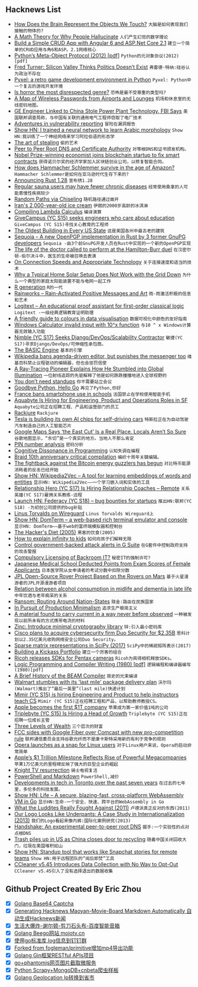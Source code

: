 ## Hacknews List


- [How Does the Brain Represent the Objects We Touch?](https://www.technologynetworks.com/neuroscience/articles/how-does-the-brain-represent-the-objects-we-touch-307051)  `大脑是如何表现我们接触的物体的?`
- [A Math Theory for Why People Hallucinate](https://www.quantamagazine.org/a-math-theory-for-why-people-hallucinate-20180730/)  `人们产生幻觉的数学理论`
- [Build a Simple CRUD App with Angular 6 and ASP.Net Core 2.1](https://developer.okta.com/blog/2018/08/02/aspnet-core-angular-crud)  `建立一个简单的CRUD应用与角6和ASP。2.1网络核心`
- [Python’s Meta-Object Protocol (2012) [pdf]](http://laser.inf.ethz.ch/2012/slides/vanRossum/laser-mop.pdf)  `Python的元对象协议(2012)[pdf]`
- [Fred Turner: Silicon Valley Thinks Politics Doesn’t Exist](https://032c.com/fred-turner-silicon-valley-thinks-politics-doesnt-exist)  `弗雷德·特纳:硅谷认为政治不存在`
- [Pyxel: a retro game development environment in Python](https://github.com/kitao/pyxel)  `Pyxel: Python中一个复古的游戏开发环境`
- [Is horror the most disrespected genre?](http://www.bbc.com/culture/story/20180614-is-horror-the-most-disrespected-genre)  `恐怖是最不受尊重的类型吗?`
- [A Map of Wireless Passwords from Airports and Lounges](https://foxnomad.com/2016/04/26/map-wireless-passwords-airports-lounges-around-world-updated-regularly/)  `机场和休息室的无线密码地图。`
- [GE Engineer Linked to China Stole Power Plant Technology, FBI Says](https://www.wsj.com/articles/ge-engineer-linked-to-china-allegedly-stole-power-plant-technology-fbi-says-1533235590)  `美国联邦调查局称，与中国有关联的通用电气工程师窃取了电厂技术`
- [Adventures in vulnerability reporting](https://googleprojectzero.blogspot.com/2018/08/adventures-in-vulnerability-reporting.html)  `冒险在漏洞报告`
- [Show HN: I trained a neural network to learn Arabic morphology](https://github.com/tb0yd/rootfinder)  `Show HN:我训练了一个神经网络来学习阿拉伯语的形态学`
- [The art of stealing](https://www.nrc.nl/kunsthal-en/)  `偷的艺术`
- [Peer to Peer Root DNS and Certificate Authority](https://github.com/handshake-org)  `对等根DNS和证书颁发机构。`
- [Nobel Prize-winning economist joins blockchain startup to fix smart contracts](https://www.forbes.com/sites/michaeldelcastillo/2018/08/01/nobel-prize-winner-joins-blockchain-startup-to-fix-smart-contracts/#5c70dc517cc7)  `获得诺贝尔奖的经济学家加入区块链创业公司，以修复智能合同。`
- [How does Hammacher Schlemmer survive in the age of Amazon?](http://www.chicagomag.com/Chicago-Magazine/August-2018/Hammacher-Schlemmer/)  `Hammacher Schlemmer是如何在亚马逊时代生存下来的?`
- [Announcing Rust 1.28](https://blog.rust-lang.org/2018/08/02/Rust-1.28.html)  `宣布锈1.28`
- [Regular sauna users may have fewer chronic diseases](https://www.reuters.com/article/us-health-sauna/regular-sauna-users-may-have-fewer-chronic-diseases-idUSKBN1KM5U0)  `经常使用桑拿的人可能患慢性疾病较少`
- [Random Paths via Chiseling](https://www.boristhebrave.com/2018/04/28/random-paths-via-chiseling/)  `随机路径通过凿开`
- [Iran&#39;s 2,000-year-old ice cream](http://www.bbc.com/travel/story/20180801-the-birthplace-of-ice-cream)  `伊朗的2000岁高龄的冰淇淋`
- [Compiling Lambda Calculus](http://t3x.org/clc/index.html)  `编译演算`
- [GiveCampus (YC S15) seeks engineers who care about education](item?id=17676766)  `GiveCampus (YC S15)寻找关心教育的工程师`
- [The Oldest Building in Every US State](https://www.archdaily.com/898839/the-oldest-building-in-every-us-state)  `这是美国各州中最古老的建筑`
- [Sequoia – A new OpenPGP implementation in Rust by 3 former GnuPG developers](https://sequoia-pgp.org/)  `Sequoia -由3个前GnuPG开发人员在Rust中实现的一个新的OpenPGP实现`
- [The life of the doctor called to perform at the Hamilton-Burr duel](https://www.laphamsquarterly.org/roundtable/seeing-himself)  `在汉密尔顿-伯尔决斗中，医生的生命被召唤去表演`
- [On Connection Speeds and Appropriate Technology](http://txti.es/theneedforplaintext)  `关于连接速度和适当的技术`
- [Why a Typical Home Solar Setup Does Not Work with the Grid Down](https://syonyk.blogspot.com/2018/05/why-typical-home-solar-setup-does-not-work-off-grid.html)  `为什么一个典型的家庭太阳能装置不能与电网一起工作`
- [R generation](https://rss.onlinelibrary.wiley.com/doi/10.1111/j.1740-9713.2018.01169.x)  `R的一代`
- [Rainworks – Rain-Activated Positive Messages and Art](https://rain.works/)  `雨-雨激活积极的信息和艺术`
- [Logitext – An educational proof assistant for first-order classical logic](http://logitext.mit.edu/main)  `Logitext -一级经典逻辑教育证明助理`
- [A friendly guide to colours in data visualisation](https://blog.datawrapper.de/colorguide/)  `数据可视化中颜色的友好指南`
- [Windows Calculator invalid input with 10^x function](https://www.tenforums.com/software-apps/111414-windows-calculator-invalid-input-10-x-function.html)  `与10 ^ x Windows计算器无效输入功能`
- [Nimble (YC S17) Seeks Django/DevOps/Scalability Contractor](item?id=17672070)  `敏捷(YC S17)寻求Django/DevOps/可伸缩性承包商。`
- [The BASIC Engine](https://basicengine.org)  `基本的引擎`
- [Wikipedia bans agenda-driven editor, but punishes the messenger too](https://wikipedia.fivefilters.org/banning/)  `维基百科禁止议程驱动的编辑器，但也会惩罚信使`
- [A Ray-Tracing Pioneer Explains How He Stumbled into Global Illumination](https://blogs.nvidia.com/blog/2018/08/01/ray-tracing-global-illumination-turner-whitted)  `一位射线追踪的先驱解释了他是如何跌跌撞撞地进入全球视野的`
- [You don’t need standups](https://medium.com/@jsonpify/you-dont-need-standup-9a74782517c1)  `你不需要站立会议`
- [Goodbye Python, Hello Go](https://thinkfaster.co/2018/07/goodbye-python-hello-go/)  `再见了Python,你好`
- [France bans smartphone use in schools](https://www.theverge.com/2018/8/1/17640476/france-bans-smartphone-cellphones-school-emmanuel-macron)  `法国禁止在学校使用智能手机`
- [Aquabyte Is Hiring for Engineering, Product and Operations Roles in SF](https://jobs.lever.co/aquabyte/)  `Aquabyte公司正在招聘工程、产品和运营部门的员工`
- [Rackjure](http://docs.racket-lang.org/rackjure/index.html)  `Rackjure`
- [Tesla is building its own AI chips for self-driving cars](https://techcrunch.com/2018/08/01/tesla-is-building-its-own-ai-chips-for-self-driving-cars/)  `特斯拉正在为自动驾驶汽车制造自己的人工智能芯片`
- [Google Maps Says ‘the East Cut’ Is a Real Place. Locals Aren’t So Sure](https://www.nytimes.com/2018/08/02/technology/google-maps-neighborhood-names.html)  `谷歌地图显示，“东切”是一个真实的地方。当地人不那么肯定`
- [PIN number analysis](http://www.datagenetics.com/blog/september32012/)  `密码分析`
- [Cognitive Dissonance in Programming](http://hangaroundtheweb.com/2018/07/cognitive-dissonance-in-programming/)  `认知失调在编程`
- [Braid 10th anniversary critical compilation](https://www.critical-distance.com/2018/07/24/braid-10th-anniversary-critical-compilation/)  `编织十周年关键编辑。`
- [The fightback against the Bitcoin energy guzzlers has begun](https://www.wired.co.uk/article/bitcoin-mining-energy-consumption-new-york)  `对比特币能源消耗者的反击已经开始`
- [Show HN: Wikipedia2Vec – A tool for learning embeddings of words and entities](https://wikipedia2vec.github.io/)  `显示HN: Wikipedia2Vec——一个学习嵌入词和实体的工具`
- [Relationship  Hero (YC S17) Is Hiring Relationship Coaches – Remote](https://relationshiphero.com/careers?role=coach)  `关系英雄(YC S17)雇佣关系教练-远程`
- [Launch HN: Federacy (YC S18) – bug bounties for startups](item?id=17673461)  `推出HN:联邦(YC S18) -为初创公司提供的bug补贴`
- [Linus Torvalds on Wireguard](http://lists.openwall.net/netdev/2018/08/02/124)  `Linus Torvalds Wireguard上`
- [Show HN: DomTerm – a web-based rich terminal emulator and console](http://domterm.org/)  `显示HN: DomTerm——基于web的富终端模拟器和控制台`
- [The Hacker&#39;s Diet (2005)](https://www.fourmilab.ch/hackdiet/)  `黑客的饮食(2005)`
- [How to explain infinity to kids](https://blog.plover.com/math/infinity-for-kids.html)  `如何向孩子们解释无限`
- [Control government-backed attack alerts in G Suite](https://gsuiteupdates.googleblog.com/2018/08/control-government-backed-attack-alerts.html)  `在G套件中控制政府支持的攻击警报`
- [Compulsory Licensing of Backroom IT?](http://www.overcomingbias.com/2018/07/compulsory-licensing-of-backroom-it.html)  `秘密IT的强制许可?`
- [Japanese Medical School Deducted Points from Exam Scores of Female Applicants](https://www.npr.org/2018/08/02/634936967/report-japanese-medical-school-deducted-points-from-exam-scores-of-female-applic?ft=nprml&amp;f=1001)  `日本医学院从女申请者的考试分数中扣除分数`
- [JPL Open-Source Rover Project Based on the Rovers on Mars](https://github.com/nasa-jpl/open-source-rover)  `基于火星漫游者的JPL开源漫游者项目`
- [Relation between alcohol consumption in midlife and dementia in late life](https://www.bmj.com/content/362/bmj.k3164)  `中年饮酒与老年痴呆的关系`
- [Ransom: Routing Around Nation-States](https://ransom.cs.princeton.edu/)  `赎金:路由在民族国家`
- [In Pursuit of Production Minimalism](https://brandur.org/minimalism)  `追求生产极简主义`
- [A material found to carry current in a way never before observed](https://phys.org/news/2018-08-material-unique-behavior-current.html)  `一种被发现以前所未有的方式携带电流的材料`
- [Zinc: Introduce minimal cryptography library](https://git.kernel.org/pub/scm/linux/kernel/git/zx2c4/linux.git/commit/?h=zinc)  `锌:引入最小密码库`
- [Cisco plans to acquire cybersecurity firm Duo Security for $2.35B](https://www.cnbc.com/2018/08/02/cisco-buys-security-start-up.html)  `思科计划以2.35亿美元收购网络安全公司Duo Security。`
- [Sparse matrix representations in SciPy (2017)](https://heydenberk.com/blog/posts/sparse-matrix-representations-in-scipy/)  `SciPy中的稀疏矩阵表示(2017)`
- [Building a Kickass Portfolio](https://zen-of-programming.com/kickass-portfolio)  `建立一个厉害的组合`
- [Ricoh releases SDKs for Pentax cameras](https://www.pentaxuser.com/news/ricoh-releases-sdks-for-pentax-cameras-1373)  `Ricoh为宾得相机释放SDKs。`
- [Logic Programming and Compiler Writing (1980) [pdf]](http://sovietov.com/tmp/warren1980.pdf)  `逻辑编程和编译器编写(1980)[pdf]`
- [A Brief History of the BEAM Compiler](http://blog.erlang.org/beam-compiler-history/)  `简史的光束编译`
- [Walmart stumbles with its &#39;last mile&#39; package delivery plan](https://www.reuters.com/article/us-walmart-lastmile-workers-insight/walmart-discovers-why-the-last-mile-is-the-hardest-idUSKBN1KK0DD)  `沃尔玛(Walmart)推出了“最后一英里”(last mile)快递计划`
- [Mimir (YC S15) is hiring Engineering and Product to help instructors teach CS](https://www.mimirhq.com/careers)  `Mimir (YC S15)正在招聘工程和产品，以帮助教师教授CS。`
- [Apple becomes the first $1T company](https://www.washingtonpost.com/news/business/wp/2018/08/02/apple-becomes-the-first-1-trillion-company-in-history/)  `苹果成为第一家价值1吨的公司`
- [Triplebyte (YC S15) Is Hiring a Head of Growth](https://jobs.lever.co/triplebyte/071d4781-3477-43c2-899d-2f2a421b0f40)  `Triplebyte (YC S15)正在招聘一位成长主管`
- [Three Levels of Wealth](http://awealthofcommonsense.com/2018/08/the-3-levels-of-wealth/)  `三个层次的财富`
- [FCC sides with Google Fiber over Comcast with new pro-competition rule](https://arstechnica.com/tech-policy/2018/08/fcc-gives-google-fiber-and-new-isps-faster-access-to-utility-poles/)  `联邦通信委员会支持谷歌光纤而不是康卡斯特采用新的有利于竞争的规则`
- [Opera launches as a snap for Linux users](https://blogs.opera.com/desktop/2018/08/opera-launches-snap-linux-users/)  `对于Linux用户来说，Opera的启动非常简单`
- [Apple’s $1 Trillion Milestone Reflects Rise of Powerful Megacompanies](https://www.nytimes.com/2018/08/02/business/apple-trillion.html)  `苹果1万亿美元的里程碑反映了强大的巨型企业的崛起`
- [Knight TV resurrection](http://pdp-6.net/knight-tv/knight-tv.html)  `骑士电视复活`
- [PowerShell and Markdown](https://ephos.github.io/posts/2018-8-1-PowerShell-Markdown)  `PowerShell,减价`
- [Developments in tech in Toronto over the past seven years](https://blog.brainstation.io/how-toronto-became-a-global-tech-leader-in-7-years/)  `在过去的七年里，多伦多的科技发展。`
- [Show HN: Life – A secure, blazing-fast, cross-platform WebAssembly VM in Go](https://github.com/perlin-network/life)  `显示HN:生命-一个安全、快速、跨平台的WebAssembly in Go`
- [What the Luddites Really Fought Against (2011)](https://www.smithsonianmag.com/history/what-the-luddites-really-fought-against-264412/?no-ist)  `卢德派真正反对的东西(2011)`
- [Our Logo Looks Like Underpants: A Case Study in Internationalization (2013)](https://blog.rjmetrics.com/2013/10/09/our-logo-looks-like-underpants-a-case-study-in-internationalization/)  `我们的Logo看起来像内裤:国际化案例研究(2013)`
- [Handshake: An experimental peer-to-peer root DNS](https://handshake.org)  `握手:一个实验性的点对点根DNS`
- [Trash piles up in US as China closes door to recycling](https://phys.org/news/2018-07-trash-piles-china-door-recycling.html)  `随着中国关闭回收大门，垃圾在美国堆积如山`
- [Show HN: Standup tool that works like Snapchat stories for remote teams](https://standups.io/index.html)  `Show HN:用于远程团队的“阅后即焚”工具`
- [CCleaner v5.45 Introduces Data Collection with No Way to Opt-Out](https://sensorstechforum.com/ccleaner-v5-45-data-collection/)  `CCleaner v5.45引入了没有选择退出的数据收集`

## Github Project Created By Eric Zhou

- [x] [Golang Base64 Captcha](https://github.com/mojocn/base64Captcha)
- [x] [Generating Hacknews Maoyan-Movie-Board Markdown Automatically 自动生成Hacknews新闻](https://github.com/dejavuzhou/md-genie)
- [x] [生活大爆炸-谢尔顿-剪刀石头布-百度智能音箱](https://github.com/mojocn/dueros-bang-game)
- [x] [Golang Beego网站 mojotv.cn](https://github.com/mojocn/www.mojotv.cn)
- [x] [使用go标准库,log信息到钉钉群](https://github.com/mojocn/dooger)
- [x] [Forked from fogleman/primitive增加mp4导出功能](https://github.com/mojocn/primitive)
- [x] [Golang Gin框架RESTful APIs项目](https://github.com/JJJJJJJerk/ezier-golang-web-api-framework)
- [x] [go+phantomjs网页图片截取微服务](https://github.com/mojocn/screen_shot)
- [x] [Python Scrapy+MongoDB+cnbeta爬虫样板](https://github.com/mojocn/scrapy_mongodb_boilerplate_cnbeta)
- [x] [Golang Geolocation Ip转换到省市](https://github.com/mojocn/ip2location)